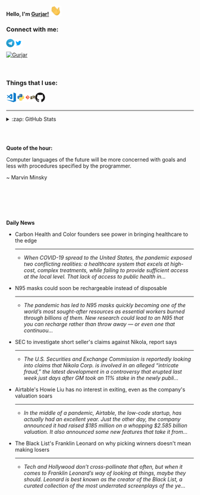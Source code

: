 #### Hello, I'm [Gurjar!](https://GurjarKing.github.io) <img src="https://raw.githubusercontent.com/ABSphreak/ABSphreak/master/gifs/Hi.gif" width="30px"></h2>


### Connect with me:

[<img align="left" alt="Gurjar | Telegram" width="22px" src="https://raw.githubusercontent.com/github/explore/80688e429a7d4ef2fca1e82350fe8e3517d3494d/topics/telegram/telegram.png" />][Telegram]
[<img align="left" alt="Gurjar | Twitter" width="22px" src="https://raw.githubusercontent.com/github/explore/80688e429a7d4ef2fca1e82350fe8e3517d3494d/topics/twitter/twitter.png" />][Twitter]
<br >
<br >
<a href="https://github.com/GurjarKing"><img src="https://komarev.com/ghpvc/?username=GurjarKing" alt="Gurjar" /></a> <br />
<br />
<br />
<!-- <br >

![](https://visitor-badge.glitch.me/badge?page_id=GurjarKing)

<br /> -->

### Things that I use:

[<img align="left" alt="Visual Studio Code" width="26px" src="https://raw.githubusercontent.com/github/explore/80688e429a7d4ef2fca1e82350fe8e3517d3494d/topics/visual-studio-code/visual-studio-code.png" />][VSCode]
[<img align="left" alt="Python" width="26px" src="https://raw.githubusercontent.com/github/explore/80688e429a7d4ef2fca1e82350fe8e3517d3494d/topics/python/python.png" />][Python]
[<img align="left" alt="Git" width="26px" src="https://raw.githubusercontent.com/github/explore/80688e429a7d4ef2fca1e82350fe8e3517d3494d/topics/git/git.png" />][Git]
[<img align="left" alt="GitHub" width="26px" src="https://raw.githubusercontent.com/github/explore/78df643247d429f6cc873026c0622819ad797942/topics/github/github.png" />][Github]

<br />
<br />

---
<details>
  <summary>:zap: GitHub Stats</summary>

<img align="left" alt="Gurjar's Github Stats" src="https://github-readme-stats.vercel.app/api?username=GurjarKing&show_icons=true&hide_border=true&count_private=true&include_all_commit=true&theme=algolia" />

</details>

<!-- ### 🔔 My latest tweet
<a href="https://twitter.com/Gurjar_King43" target="_blank">
	<img src="https://github.com/GurjarKing/GurjarKing/raw/master/tweet.png" width="70%" align="center" alt="Click to view on Twitter" title="My latest tweet, as an image"/>
</a> -->
<br>

<pre>

</pre>

**Quote of the hour:**

Computer languages of the future will be more concerned with goals and less with procedures specified by the programmer.

~ Marvin Minsky
<pre>

</pre>
<br>
<pre>


</pre>
<strong>Daily News</strong>
  
  - Carbon Health and Color founders see power in bringing healthcare to the edge
     <hr/>
     
      - *When COVID-19 spread to the United States, the pandemic exposed two conflicting realities: a healthcare system that excels at high-cost, complex treatments, while failing to provide sufficient access at the local level. That lack of access to public health in…*
     
  - N95 masks could soon be rechargeable instead of disposable
      <hr/>
      
      - *The pandemic has led to N95 masks quickly becoming one of the world’s most sought-after resources as essential workers burned through billions of them. New research could lead to an N95 that you can recharge rather than throw away — or even one that continuou…*
      
  - SEC to investigate short seller's claims against Nikola, report says
      <hr/>
      
      - *The U.S. Securities and Exchange Commission is reportedly looking into claims that Nikola Corp. is involved in an alleged “intricate fraud,” the latest development in a controversy that erupted last week just days after GM took an 11% stake in the newly publi…*
      
  - Airtable's Howie Liu has no interest in exiting, even as the company's valuation soars
      <hr/>
      
      - *In the middle of a pandemic, Airtable, the low-code startup, has actually had an excellent year. Just the other day, the company announced it had raised $185 million on a whopping $2.585 billion valuation. It also announced some new features that take it from…*
       
  - The Black List's Franklin Leonard on why picking winners doesn't mean making losers
      <hr/>
       
       - *Tech and Hollywood don’t cross-pollinate that often, but when it comes to Franklin Leonard’s way of looking at things, maybe they should. Leonard is best known as the creator of the Black List, a curated collection of the most underrated screenplays of the ye…*
      

<br />

[VSCode]: https://code.visualstudio.com/
[Python]: https://www.python.org/
[Git]: https://git-scm.com/
[Github]: https://github.com/
[Telegram]: https://t.me/Gurjar_King/
[Twitter]: https://twitter.com/Gurjar_King43/
